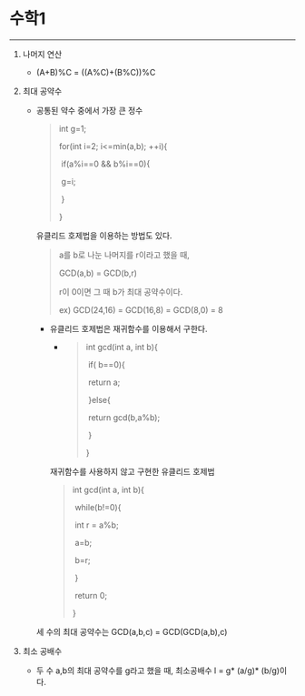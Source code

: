 # 수학1

------

1. 나머지 연산

   * (A+B)%C = ((A%C)+(B%C))%C

2. 최대 공약수

   * 공통된 약수 중에서 가장 큰 정수

     > int g=1;
     >
     > for(int i=2; i<=min(a,b); ++i){
     >
     > ​	if(a%i==0 && b%i==0){
     >
     > ​		g=i;
     >
     > ​	}
     >
     > }

     유클리드 호제법을 이용하는 방법도 있다.

     > a를 b로 나눈 나머지를 r이라고 했을 때,
     >
     > GCD(a,b) = GCD(b,r)
     >
     > r이 0이면 그 때 b가 최대 공약수이다.
     >
     > ex) GCD(24,16) = GCD(16,8) = GCD(8,0) = 8

     - 유클리드 호제법은 재귀함수를 이용해서 구한다.

       - > int gcd(int a, int b){
         >
         > ​	if( b==0){
         >
         > ​		return a;
         >
         > ​	}else{
         >
         > ​		return gcd(b,a%b);
         >
         > ​	}
         >
         > }

       재귀함수를 사용하지 않고 구현한 유클리드 호제법

       > int gcd(int a, int b){
       >
       > ​	while(b!=0){
       >
       > ​		int r = a%b;
       >
       > ​		a=b;
       >
       > ​		b=r;
       >
       > ​	}
       >
       > ​	return 0;
       >
       > }

     세 수의 최대 공약수는 GCD(a,b,c) = GCD(GCD(a,b),c)

     

3. 최소 공배수

   * 두 수 a,b의 최대 공약수를 g라고 했을 때,  최소공배수 l = g* (a/g)* (b/g)이다.